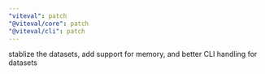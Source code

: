```yaml
---
"viteval": patch
"@viteval/core": patch
"@viteval/cli": patch
---
```


stablize the datasets, add support for memory, and better CLI handling for datasets

